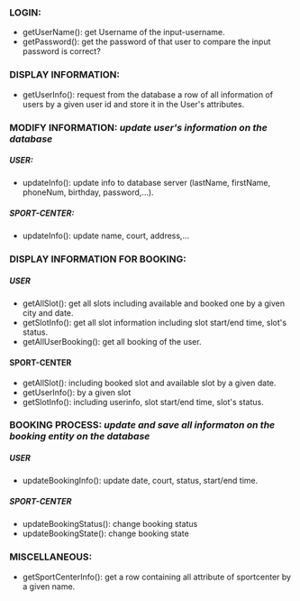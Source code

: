 ### LOGIN:
- getUserName(): get Username of the input-username.
- getPassword(): get the password of that user to compare the input password is correct?

### DISPLAY INFORMATION:
- getUserInfo(): request from the database a row of all information of users by a given user id and store it in the User's attributes.

### MODIFY INFORMATION: *update user's information on the database*
##### USER:
- updateInfo(): update info to database server (lastName, firstName, phoneNum, birthday, password,...).
##### SPORT-CENTER: 
- updateInfo(): update name, court, address,...

### DISPLAY INFORMATION FOR BOOKING:
##### USER
- getAllSlot(): get all slots including available and booked one by a given city and date.
- getSlotInfo(): get all slot information including slot start/end time, slot's status.
- getAllUserBooking(): get all booking of the user.
#### SPORT-CENTER
- getAllSlot(): including booked slot and available slot by a given date.
- getUserInfo(): by a given slot
- getSlotInfo(): including userinfo, slot start/end time, slot's status.

### BOOKING PROCESS: *update and save all informaton on the booking entity on the database*
##### USER
- updateBookingInfo(): update date, court, status, start/end time.

##### SPORT-CENTER
- updateBookingStatus(): change booking status
- updateBookingState(): change booking state

### MISCELLANEOUS:
- getSportCenterInfo(): get a row containing all attribute of sportcenter by a given name.